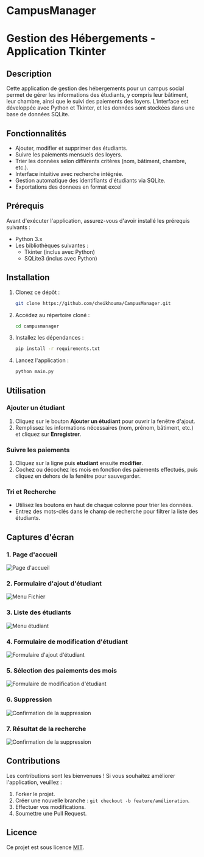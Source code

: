 # CampusManager



# Gestion des Hébergements - Application Tkinter

## Description
Cette application de gestion des hébergements pour un campus social permet de gérer les informations des étudiants, y compris leur bâtiment, leur chambre, ainsi que le suivi des paiements des loyers. L'interface est développée avec Python et Tkinter, et les données sont stockées dans une base de données SQLite.

## Fonctionnalités
- Ajouter, modifier et supprimer des étudiants.
- Suivre les paiements mensuels des loyers.
- Trier les données selon différents critères (nom, bâtiment, chambre, etc.).
- Interface intuitive avec recherche intégrée.
- Gestion automatique des identifiants d'étudiants via SQLite.
- Exportations des donnees en format excel

## Prérequis
Avant d'exécuter l'application, assurez-vous d'avoir installé les prérequis suivants :

- Python 3.x
- Les bibliothèques suivantes :
  - Tkinter (inclus avec Python)
  - SQLite3 (inclus avec Python)


## Installation

1. Clonez ce dépôt :
   ```bash
   git clone https://github.com/cheikhouma/CampusManager.git
   ```

2. Accédez au répertoire cloné :
   ```bash
   cd campusmanager
   ```

3. Installez les dépendances :
   ```bash
   pip install -r requirements.txt
   ```

4. Lancez l'application :
   ```bash
   python main.py
   ```

## Utilisation

### Ajouter un étudiant
1. Cliquez sur le bouton **Ajouter un étudiant** pour ouvrir la fenêtre d'ajout.
2. Remplissez les informations nécessaires (nom, prénom, bâtiment, etc.) et cliquez sur **Enregistrer**.

### Suivre les paiements
1. Cliquez sur la ligne puis **etudiant** ensuite **modifier**.
2. Cochez ou décochez les mois en fonction des paiements effectués, puis cliquez en dehors de la fenêtre pour sauvegarder.

### Tri et Recherche
- Utilisez les boutons en haut de chaque colonne pour trier les données.
- Entrez des mots-clés dans le champ de recherche pour filtrer la liste des étudiants.

## Captures d'écran

### 1. Page d'accueil
![Page d'accueil](screenshots/Screenshot1.png)

### 2. Formulaire d'ajout d'étudiant
![Menu Fichier](screenshots/Screenshot2.png)

### 3. Liste des étudiants
![Menu étudiant](screenshots/Screenshot3.png)

### 4. Formulaire de modification d'étudiant
![Formulaire d'ajout d'étudiant](screenshots/Screenshot4.png)

### 5. Sélection des paiements des mois
![Formulaire de modification d'étudiant](screenshots/Screenshot5.png)

### 6. Suppression 
![Confirmation de la suppression](screenshots/Screenshot6.png)

### 7. Résultat de la recherche
![Confirmation de la suppression](screenshots/Screenshot7.png)


## Contributions
Les contributions sont les bienvenues ! Si vous souhaitez améliorer l'application, veuillez :

1. Forker le projet.
2. Créer une nouvelle branche : `git checkout -b feature/amélioration`.
3. Effectuer vos modifications.
4. Soumettre une Pull Request.

## Licence
Ce projet est sous licence [MIT](https://opensource.org/licenses/MIT).

